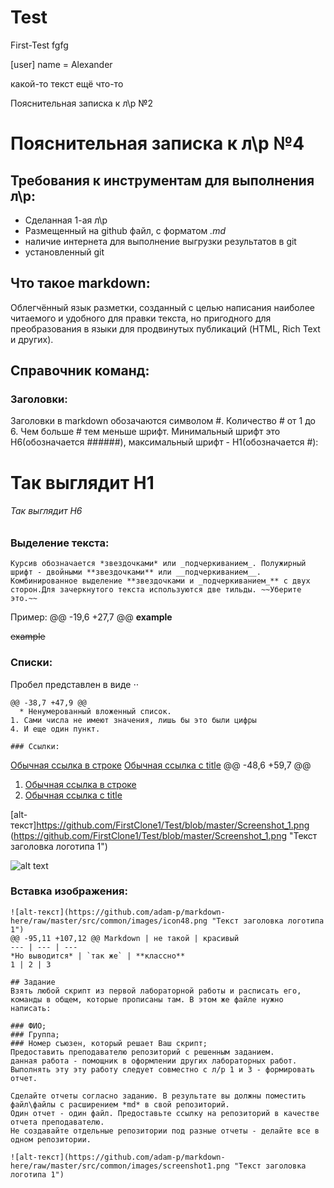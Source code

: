 # Test
First-Test
fgfg

[user]
  name = Alexander 


какой-то текст
ещё что-то



 Пояснительная записка к л\р №2
# Пояснительная записка к л\р №4

## Требования к инструментам для выполнения л\р:
* Сделанная 1-ая л\р
* Размещенный на github файл, с форматом *.md*
* наличие интернета для выполнение выгрузки результатов в git
* установленный git

## Что такое markdown:
 Облегчённый язык разметки, созданный с целью написания наиболее читаемого и удобного для правки текста, но пригодного для преобразования в языки для продвинутых публикаций (HTML, Rich Text и других).

## Справочник команд:

### Заголовки:
Заголовки в markdown обозачаются символом #. Количество # от 1 до 6. Чем больше # тем меньше шрифт. Минимальный шрифт это H6(обозначается ######), максимальный шрифт - H1(обозначается #):

# Так выглядит H1

###### Так выглядит H6

### Выделение текста:

``Курсив обозначается *звездочками* или _подчеркиванием_. Полужирный шрифт - двойными **звездочками** или __подчеркиванием__. Комбинированное выделение **звездочками и _подчеркиванием_** с двух сторон.Для зачеркнутого текста используются две тильды. ~~Уберите это.~~``

Пример:
@@ -19,6 +27,7 @@
**example**

~~example~~

### Списки:
Пробел представлен в виде ⋅⋅
```
@@ -38,7 +47,9 @@
  * Ненумерованный вложенный список.
1. Сами числа не имеют значения, лишь бы это были цифры
4. И еще один пункт.

### Ссылки:

```
[Обычная ссылка в строке](https://www.google.com)
[Обычная ссылка с title](https://www.google.com "Сайт Google")
@@ -48,6 +59,7 @@

1. [Обычная ссылка в строке](https://www.google.com)
2. [Обычная ссылка с title](https://www.google.com "Сайт Google")

[alt-текст]https://github.com/FirstClone1/Test/blob/master/Screenshot_1.png
(https://github.com/FirstClone1/Test/blob/master/Screenshot_1.png "Текст заголовка логотипа 1")


![alt text](screenshots/Screenshot_3.png "Описание будет тут")

### Вставка изображения:
```   
![alt-текст](https://github.com/adam-p/markdown-here/raw/master/src/common/images/icon48.png "Текст заголовка логотипа 1")
@@ -95,11 +107,12 @@ Markdown | не такой | красивый
--- | --- | ---
*Но выводится* | `так же` | **классно**
1 | 2 | 3

## Задание
Взять любой скрипт из первой лабораторной работы и расписать его, команды в общем, которые прописаны там. В этом же файле нужно написать:

### ФИО;
### Группа;
### Номер съюзен, который решает Ваш скрипт;
Предоставить преподавателю репозиторий с решенным заданием.
данная работа - помощник в оформлении других лабораторных работ.
Выполнять эту эту работу следует совместно с л/р 1 и 3 - формировать отчет.

Сделайте отчеты согласно заданию. В результате вы должны поместить файл\файлы с расширением *md* в свой репозиторий.
Один отчет - один файл. Предоставьте ссылку на репозиторий в качестве отчета преподавателю.
Не создавайте отдельные репозитории под разные отчеты - делайте все в одном репозитории.

![alt-текст](https://github.com/adam-p/markdown-here/raw/master/src/common/images/screenshot1.png "Текст заголовка логотипа 1")
